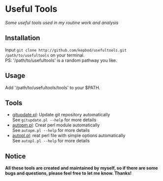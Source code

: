 # Useful Tools

*Some useful tools used in my routine work and analysis*

## Installation

Input `git clone http://github.com/kepbod/usefultools.git /path/to/usefultools` on your terminal.  
PS: '/path/to/usefultools' is a random pathway you like.

## Usage

Add '/path/to/usefultools/tools' to your $PATH.

## Tools

* [gitupdate.pl](https://github.com/kepbod/usefultools/blob/master/tools/gitupdate.pl): Update git repository automatically  
    See `gitupdate.pl --help` for more details
* [autopm.pl](https://github.com/kepbod/usefultools/blob/master/tools/autopm.pl): Creat perl module automatically  
    See `autopm.pl --help` for more details
* [autopl.pl](https://github.com/kepbod/usefultools/blob/master/tools/autopl.pl): reat perl file with simple options automatically  
    See `autopl.pl --help` for more details

## Notice

**All these tools are created and maintained by myself, so if there are some bugs and questions, please feel free to let me know. Thanks!**
